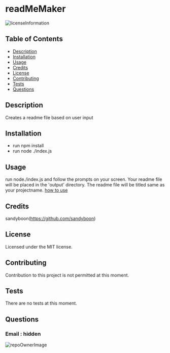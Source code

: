 # readMeMaker

![licenseInformation](https://img.shields.io/apm/l/vim-mode)

## Table of Contents

- [Description](#Description)
- [Installation](#Installation)
- [Usage](#Usage)
- [Credits](#Credits)
- [License](#License)
- [Contributing](#Contributing)
- [Tests](#Tests)
- [Questions](#Questions)

## Description

Creates a readme file based on user input

## Installation

- run npm install
- run node ./index.js

## Usage

run node./index.js and follow the prompts on your screen. Your readme file will be placed in the 'output' directory. The readme file will be titled same as your projectname.
[how to use](./assets/readMeMaker.gif)

## Credits

sandyboon(https://github.com/sandyboon)

## License

Licensed under the MIT license.

## Contributing

Contribution to this project is not permitted at this moment.

## Tests

There are no tests at this moment.

## Questions

### Email : hidden

![repoOwnerImage](https://avatars1.githubusercontent.com/u/6444842?v=4)
